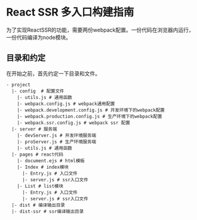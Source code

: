 # React SSR 多入口构建指南

为了实现ReactSSR的功能，需要两份webpack配置。一份代码在浏览器内运行，一份代码编译为node模块。

## 目录和约定

在开始之前，首先约定一下目录和文件。

```
- project
  |- config  # 配置文件
    |- utils.js # 通用函数
    |- webpack.config.js # webpack通用配置
    |- webpack.development.config.js # 开发环境下的webpack配置
    |- webpack.production.config.js # 生产环境下的webpack配置
    |- webpack.ssr.config.js # webpack ssr 配置
  |- server # 服务端
    |- devServer.js # 开发环境服务端
    |- proServer.js # 生产环境服务端
    |- utils.js # 通用函数
  |- pages # react代码
    |- document.ejs # html模板
    |- Index # index模块
      |- Entry.js # 入口文件
      |- server.js # ssr入口文件
    |- List # list模块
      |- Entry.js # 入口文件
      |- server.js # ssr入口文件
  |- dist # 编译输出目录
  |- dist-ssr # ssr编译输出目录 
```